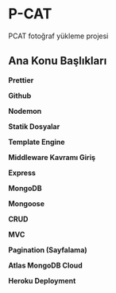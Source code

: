 # P-CAT

PCAT fotoğraf yükleme projesi

## Ana Konu Başlıkları

**Prettier**

**Github**

**Nodemon**

**Statik Dosyalar**

**Template Engine**

**Middleware Kavramı Giriş**

**Express**

**MongoDB**

**Mongoose**

**CRUD**

**MVC**

**Pagination (Sayfalama)**

**Atlas MongoDB Cloud**

**Heroku Deployment**
